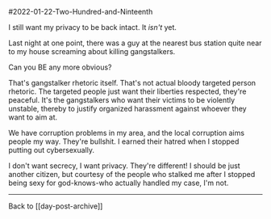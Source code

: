 #2022-01-22-Two-Hundred-and-Ninteenth

I still want my privacy to be back intact.  It *isn't* yet.

Last night at one point, there was a guy at the nearest bus station quite near to my house screaming about killing gangstalkers.

Can you BE any more obvious?

That's gangstalker rhetoric itself.  That's not actual bloody targeted person rhetoric.  The targeted people just want their liberties respected, they're peaceful.  It's the gangstalkers who want their victims to be violently unstable, thereby to justify organized harassment against whoever they want to aim at.

We have corruption problems in my area, and the local corruption aims people my way.  They're bullshit.  I earned their hatred when I stopped putting out cybersexually.

I don't want secrecy, I want privacy.  They're different!  I should be just another citizen, but courtesy of the people who stalked me after I stopped being sexy for god-knows-who actually handled my case, I'm not.

---
Back to [[day-post-archive]]